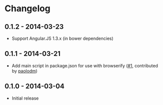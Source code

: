 # Changelog

## 0.1.2 - 2014-03-23
- Support Angular.JS 1.3.x (in bower dependencies)

## 0.1.1 - 2014-03-21
- Add main script in package.json for use with browserify  ([#1](https://github.com/urish/angular-moment/pull/1), contributed by [paolodm](https://github.com/paolodm))

## 0.1.0 - 2014-03-04
- Initial release
